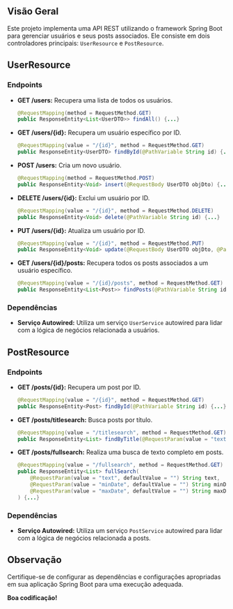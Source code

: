 
## Visão Geral
Este projeto implementa uma API REST utilizando o framework Spring Boot para gerenciar usuários e seus posts associados. Ele consiste em dois controladores principais: `UserResource` e `PostResource`.

## UserResource

### Endpoints
- **GET /users:** Recupera uma lista de todos os usuários.
  ```java
  @RequestMapping(method = RequestMethod.GET)
  public ResponseEntity<List<UserDTO>> findAll() {...}
  ```

- **GET /users/{id}:** Recupera um usuário específico por ID.
  ```java
  @RequestMapping(value = "/{id}", method = RequestMethod.GET)
  public ResponseEntity<UserDTO> findById(@PathVariable String id) {...}
  ```

- **POST /users:** Cria um novo usuário.
  ```java
  @RequestMapping(method = RequestMethod.POST)
  public ResponseEntity<Void> insert(@RequestBody UserDTO objDto) {...}
  ```

- **DELETE /users/{id}:** Exclui um usuário por ID.
  ```java
  @RequestMapping(value = "/{id}", method = RequestMethod.DELETE)
  public ResponseEntity<Void> delete(@PathVariable String id) {...}
  ```

- **PUT /users/{id}:** Atualiza um usuário por ID.
  ```java
  @RequestMapping(value = "/{id}", method = RequestMethod.PUT)
  public ResponseEntity<Void> update(@RequestBody UserDTO objDto, @PathVariable String id) {...}
  ```

- **GET /users/{id}/posts:** Recupera todos os posts associados a um usuário específico.
  ```java
  @RequestMapping(value = "/{id}/posts", method = RequestMethod.GET)
  public ResponseEntity<List<Post>> findPosts(@PathVariable String id) {...}
  ```

### Dependências
- **Serviço Autowired:** Utiliza um serviço `UserService` autowired para lidar com a lógica de negócios relacionada a usuários.

## PostResource

### Endpoints
- **GET /posts/{id}:** Recupera um post por ID.
  ```java
  @RequestMapping(value = "/{id}", method = RequestMethod.GET)
  public ResponseEntity<Post> findById(@PathVariable String id) {...}
  ```

- **GET /posts/titlesearch:** Busca posts por título.
  ```java
  @RequestMapping(value = "/titlesearch", method = RequestMethod.GET)
  public ResponseEntity<List> findByTitle(@RequestParam(value = "text", defaultValue = "") String text) {...}
  ```

- **GET /posts/fullsearch:** Realiza uma busca de texto completo em posts.
  ```java
  @RequestMapping(value = "/fullsearch", method = RequestMethod.GET)
  public ResponseEntity<List> fullSearch(
      @RequestParam(value = "text", defaultValue = "") String text,
      @RequestParam(value = "minDate", defaultValue = "") String minDate,
      @RequestParam(value = "maxDate", defaultValue = "") String maxDate
  ) {...}
  ```

### Dependências
- **Serviço Autowired:** Utiliza um serviço `PostService` autowired para lidar com a lógica de negócios relacionada a posts.

## Observação
Certifique-se de configurar as dependências e configurações apropriadas em sua aplicação Spring Boot para uma execução adequada.

**Boa codificação!**
